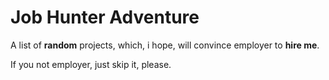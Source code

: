 # Job Hunter Adventure

A list of **random** projects, which, i hope, will convince employer to **hire me**.

If you not employer, just skip it, please.
